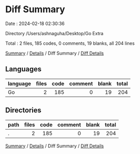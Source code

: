 # Diff Summary

Date : 2024-02-18 02:30:36

Directory /Users/ashnaguha/Desktop/Go Extra

Total : 2 files,  185 codes, 0 comments, 19 blanks, all 204 lines

[Summary](results.md) / [Details](details.md) / Diff Summary / [Diff Details](diff-details.md)

## Languages
| language | files | code | comment | blank | total |
| :--- | ---: | ---: | ---: | ---: | ---: |
| Go | 2 | 185 | 0 | 19 | 204 |

## Directories
| path | files | code | comment | blank | total |
| :--- | ---: | ---: | ---: | ---: | ---: |
| . | 2 | 185 | 0 | 19 | 204 |

[Summary](results.md) / [Details](details.md) / Diff Summary / [Diff Details](diff-details.md)